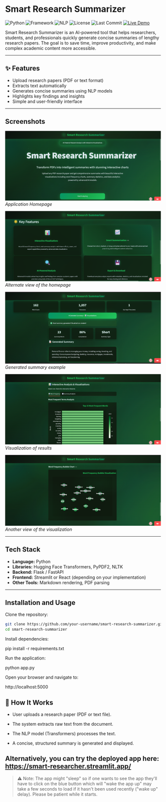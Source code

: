 #  Smart Research Summarizer

![Python](https://img.shields.io/badge/Python-3.10-blue)
![Framework](https://img.shields.io/badge/Framework-Flask-green)
![NLP](https://img.shields.io/badge/NLP-Transformers-orange)
![License](https://img.shields.io/badge/License-MIT-yellow)
![Last Commit](https://img.shields.io/github/last-commit/highonicee/smart-research-summarizer)
[![Live Demo](https://img.shields.io/badge/Live%20Demo-Streamlit-brightgreen)](https://smart-researcher.streamlit.app/)

Smart Research Summarizer is an AI-powered tool that helps researchers, students, and professionals quickly generate concise summaries of lengthy research papers. The goal is to save time, improve productivity, and make complex academic content more accessible.

---

## ✨ Features
-  Upload research papers (PDF or text format)
-  Extracts text automatically
-  Generates concise summaries using NLP models
-  Highlights key findings and insights
-  Simple and user-friendly interface

---

##  Screenshots

![Homepage](assets/main.png)  
*Application Homepage*

![Homepage Alternate](assets/main1.png)  
*Alternate view of the homepage*

![Summary Output](assets/summary.png)  
*Generated summary example*

![Visualization 1](assets/visual.png)  
*Visualization of results*

![Visualization 2](assets/visual1.png)  
*Another view of the visualization*




---

##  Tech Stack
- **Language:** Python  
- **Libraries:** Hugging Face Transformers, PyPDF2, NLTK  
- **Backend:** Flask / FastAPI  
- **Frontend:** Streamlit or React (depending on your implementation)  
- **Other Tools:** Markdown rendering, PDF parsing  

---

##  Installation and Usage

Clone the repository:

```bash
git clone https://github.com/your-username/smart-research-summarizer.git
cd smart-research-summarizer
```

Install dependencies:

pip install -r requirements.txt


Run the application:

python app.py


Open your browser and navigate to:

http://localhost:5000


## 🧠 How It Works

- User uploads a research paper (PDF or text file).

- The system extracts raw text from the document.

- The NLP model (Transformers) processes the text.

- A concise, structured summary is generated and displayed.

## Alternatively, you can try the deployed app here: https://smart-researcher.streamlit.app/
> ⚠️ Note: The app might "sleep" so if one wants to see the app they'll have to click on the blue button which will "wake the app up" may take a few seconds to load if it hasn't been used recently ("wake up" delay). Please be patient while it starts.
